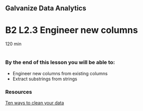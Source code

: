 ## Galvanize Data Analytics
# B2 L2.3 Engineer new columns

120 min
<br>
<br>
### By the end of this lesson you will be able to:
* Engineer new columns from existing columns
* Extract substrings from strings

### Resources
[Ten ways to clean your data](https://support.office.com/en-us/article/top-ten-ways-to-clean-your-data-2844b620-677c-47a7-ac3e-c2e157d1db19)

